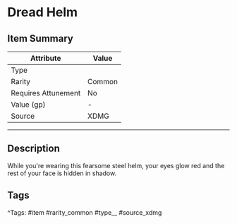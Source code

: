 # Dread Helm

## Item Summary

| Attribute            | Value                        |
|----------------------|------------------------------|
| Type                 |   |
| Rarity               | Common             |
| Requires Attunement  | No                |
| Value (gp)           | -    |
| Source               | XDMG |

---

## Description

While you're wearing this fearsome steel helm, your eyes glow red and the rest of your face is hidden in shadow.

## Tags

^Tags: #item #rarity_common #type__ #source_xdmg